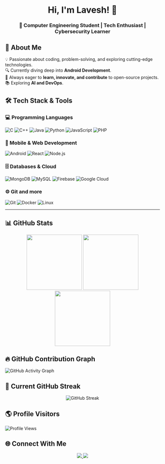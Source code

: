 

# <h1 align="center">Hi, I'm Lavesh! 👋</h1>  
<h3 align="center">🚀 Computer Engineering Student | Tech Enthusiast | Cybersecurity Learner</h3>  

## 🚀 About Me  
💡 Passionate about coding, problem-solving, and exploring cutting-edge technologies.  
🔍 Currently diving deep into **Android Development**.  
🎯 Always eager to **learn, innovate, and contribute** to open-source projects.  
📚 Exploring **AI and DevOps**.  



## 🛠️ Tech Stack & Tools  

### 💻 Programming Languages  
![C](https://img.shields.io/badge/-C-A8B9CC?logo=c&logoColor=white&style=for-the-badge)
![C++](https://img.shields.io/badge/-C++-00599C?logo=c%2B%2B&logoColor=white&style=for-the-badge)
![Java](https://img.shields.io/badge/-Java-007396?logo=java&logoColor=white&style=for-the-badge)
![Python](https://img.shields.io/badge/-Python-3776AB?logo=python&logoColor=white&style=for-the-badge)
![JavaScript](https://img.shields.io/badge/-JavaScript-F7DF1E?logo=javascript&logoColor=black&style=for-the-badge)
![PHP](https://img.shields.io/badge/-PHP-777BB4?logo=php&logoColor=white&style=for-the-badge)

### 📱 Mobile & Web Development  
![Android](https://img.shields.io/badge/-Android-3DDC84?logo=android&logoColor=white&style=for-the-badge)
![React](https://img.shields.io/badge/-React-61DAFB?logo=react&logoColor=white&style=for-the-badge)
![Node.js](https://img.shields.io/badge/-Node.js-339933?logo=node.js&logoColor=white&style=for-the-badge)

### 🗄️ Databases & Cloud  
![MongoDB](https://img.shields.io/badge/-MongoDB-47A248?logo=mongodb&logoColor=white&style=for-the-badge)
![MySQL](https://img.shields.io/badge/-MySQL-4479A1?logo=mysql&logoColor=white&style=for-the-badge)
![Firebase](https://img.shields.io/badge/-Firebase-FFCA28?logo=firebase&logoColor=white&style=for-the-badge)
![Google Cloud](https://img.shields.io/badge/-Google%20Cloud-4285F4?logo=googlecloud&logoColor=white&style=for-the-badge)

### ⚙️ Git and more 
![Git](https://img.shields.io/badge/-Git-F05032?logo=git&logoColor=white&style=for-the-badge)
![Docker](https://img.shields.io/badge/-Docker-2496ED?logo=docker&logoColor=white&style=for-the-badge)
![Linux](https://img.shields.io/badge/-Linux-FCC624?logo=linux&logoColor=black&style=for-the-badge)

---

## 📊 GitHub Stats  

<div align="center">
  <img src="https://github-readme-stats.vercel.app/api?username=LaveshAvhad&show_icons=true&theme=tokyonight&count_private=true" height="180px"/>
  <img src="https://github-readme-streak-stats.herokuapp.com/?user=LaveshAvhad&theme=tokyonight" height="180px"/>
  <img src="https://github-readme-stats.vercel.app/api/top-langs/?username=LaveshAvhad&layout=compact&theme=tokyonight" height="180px"/>
</div>


## 🔥 GitHub Contribution Graph  
![GitHub Activity Graph](https://github-readme-activity-graph.vercel.app/graph?username=LaveshAvhad&theme=react-dark)



## 🚀 Current GitHub Streak  
<p align="center">
  <img src="https://github-readme-streak-stats.herokuapp.com/?user=LaveshAvhad&theme=tokyonight" alt="GitHub Streak"/>
</p>



## 🌎 Profile Visitors  
![Profile Views](https://komarev.com/ghpvc/?username=LaveshAvhad&label=Profile%20Views&color=0e75b6&style=flat)


## 🌐 Connect With Me  
<p align="center">
    <a href="https://linkedin.com/in/laveshavhad">
        <img src="https://img.shields.io/badge/LinkedIn-0A66C2?logo=linkedin&logoColor=white&style=for-the-badge" />
    </a>
    <a href="https://github.com/LaveshAvhad">
        <img src="https://img.shields.io/badge/GitHub-181717?logo=github&logoColor=white&style=for-the-badge" />
    </a>
</p>

